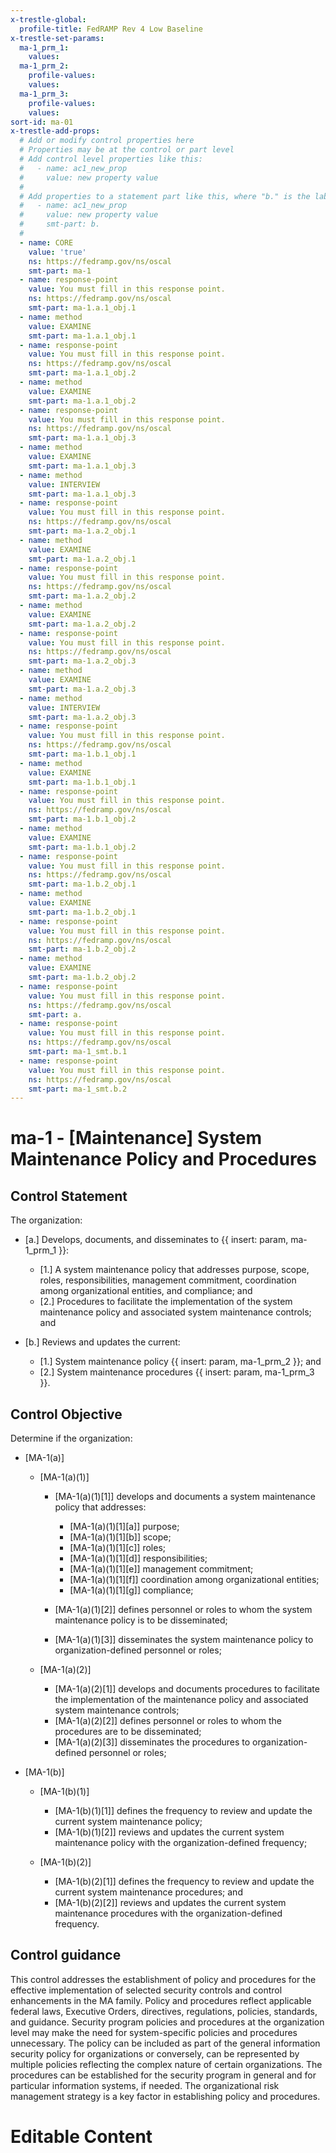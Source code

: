 ```yaml
---
x-trestle-global:
  profile-title: FedRAMP Rev 4 Low Baseline
x-trestle-set-params:
  ma-1_prm_1:
    values:
  ma-1_prm_2:
    profile-values:
    values:
  ma-1_prm_3:
    profile-values:
    values:
sort-id: ma-01
x-trestle-add-props:
  # Add or modify control properties here
  # Properties may be at the control or part level
  # Add control level properties like this:
  #   - name: ac1_new_prop
  #     value: new property value
  #
  # Add properties to a statement part like this, where "b." is the label of the target statement part
  #   - name: ac1_new_prop
  #     value: new property value
  #     smt-part: b.
  #
  - name: CORE
    value: 'true'
    ns: https://fedramp.gov/ns/oscal
    smt-part: ma-1
  - name: response-point
    value: You must fill in this response point.
    ns: https://fedramp.gov/ns/oscal
    smt-part: ma-1.a.1_obj.1
  - name: method
    value: EXAMINE
    smt-part: ma-1.a.1_obj.1
  - name: response-point
    value: You must fill in this response point.
    ns: https://fedramp.gov/ns/oscal
    smt-part: ma-1.a.1_obj.2
  - name: method
    value: EXAMINE
    smt-part: ma-1.a.1_obj.2
  - name: response-point
    value: You must fill in this response point.
    ns: https://fedramp.gov/ns/oscal
    smt-part: ma-1.a.1_obj.3
  - name: method
    value: EXAMINE
    smt-part: ma-1.a.1_obj.3
  - name: method
    value: INTERVIEW
    smt-part: ma-1.a.1_obj.3
  - name: response-point
    value: You must fill in this response point.
    ns: https://fedramp.gov/ns/oscal
    smt-part: ma-1.a.2_obj.1
  - name: method
    value: EXAMINE
    smt-part: ma-1.a.2_obj.1
  - name: response-point
    value: You must fill in this response point.
    ns: https://fedramp.gov/ns/oscal
    smt-part: ma-1.a.2_obj.2
  - name: method
    value: EXAMINE
    smt-part: ma-1.a.2_obj.2
  - name: response-point
    value: You must fill in this response point.
    ns: https://fedramp.gov/ns/oscal
    smt-part: ma-1.a.2_obj.3
  - name: method
    value: EXAMINE
    smt-part: ma-1.a.2_obj.3
  - name: method
    value: INTERVIEW
    smt-part: ma-1.a.2_obj.3
  - name: response-point
    value: You must fill in this response point.
    ns: https://fedramp.gov/ns/oscal
    smt-part: ma-1.b.1_obj.1
  - name: method
    value: EXAMINE
    smt-part: ma-1.b.1_obj.1
  - name: response-point
    value: You must fill in this response point.
    ns: https://fedramp.gov/ns/oscal
    smt-part: ma-1.b.1_obj.2
  - name: method
    value: EXAMINE
    smt-part: ma-1.b.1_obj.2
  - name: response-point
    value: You must fill in this response point.
    ns: https://fedramp.gov/ns/oscal
    smt-part: ma-1.b.2_obj.1
  - name: method
    value: EXAMINE
    smt-part: ma-1.b.2_obj.1
  - name: response-point
    value: You must fill in this response point.
    ns: https://fedramp.gov/ns/oscal
    smt-part: ma-1.b.2_obj.2
  - name: method
    value: EXAMINE
    smt-part: ma-1.b.2_obj.2
  - name: response-point
    value: You must fill in this response point.
    ns: https://fedramp.gov/ns/oscal
    smt-part: a.
  - name: response-point
    value: You must fill in this response point.
    ns: https://fedramp.gov/ns/oscal
    smt-part: ma-1_smt.b.1
  - name: response-point
    value: You must fill in this response point.
    ns: https://fedramp.gov/ns/oscal
    smt-part: ma-1_smt.b.2
---
```


# ma-1 - \[Maintenance\] System Maintenance Policy and Procedures

## Control Statement

The organization:

- \[a.\] Develops, documents, and disseminates to {{ insert: param, ma-1_prm_1 }}:

  - \[1.\] A system maintenance policy that addresses purpose, scope, roles, responsibilities, management commitment, coordination among organizational entities, and compliance; and
  - \[2.\] Procedures to facilitate the implementation of the system maintenance policy and associated system maintenance controls; and

- \[b.\] Reviews and updates the current:

  - \[1.\] System maintenance policy {{ insert: param, ma-1_prm_2 }}; and
  - \[2.\] System maintenance procedures {{ insert: param, ma-1_prm_3 }}.

## Control Objective

Determine if the organization:

- \[MA-1(a)\]

  - \[MA-1(a)(1)\]

    - \[MA-1(a)(1)[1]\] develops and documents a system maintenance policy that addresses:

      - \[MA-1(a)(1)[1][a]\] purpose;
      - \[MA-1(a)(1)[1][b]\] scope;
      - \[MA-1(a)(1)[1][c]\] roles;
      - \[MA-1(a)(1)[1][d]\] responsibilities;
      - \[MA-1(a)(1)[1][e]\] management commitment;
      - \[MA-1(a)(1)[1][f]\] coordination among organizational entities;
      - \[MA-1(a)(1)[1][g]\] compliance;

    - \[MA-1(a)(1)[2]\] defines personnel or roles to whom the system maintenance policy is to be disseminated;
    - \[MA-1(a)(1)[3]\] disseminates the system maintenance policy to organization-defined personnel or roles;

  - \[MA-1(a)(2)\]

    - \[MA-1(a)(2)[1]\] develops and documents procedures to facilitate the implementation of the maintenance policy and associated system maintenance controls;
    - \[MA-1(a)(2)[2]\] defines personnel or roles to whom the procedures are to be disseminated;
    - \[MA-1(a)(2)[3]\] disseminates the procedures to organization-defined personnel or roles;

- \[MA-1(b)\]

  - \[MA-1(b)(1)\]

    - \[MA-1(b)(1)[1]\] defines the frequency to review and update the current system maintenance policy;
    - \[MA-1(b)(1)[2]\] reviews and updates the current system maintenance policy with the organization-defined frequency;

  - \[MA-1(b)(2)\]

    - \[MA-1(b)(2)[1]\] defines the frequency to review and update the current system maintenance procedures; and
    - \[MA-1(b)(2)[2]\] reviews and updates the current system maintenance procedures with the organization-defined frequency.

## Control guidance

This control addresses the establishment of policy and procedures for the effective implementation of selected security controls and control enhancements in the MA family. Policy and procedures reflect applicable federal laws, Executive Orders, directives, regulations, policies, standards, and guidance. Security program policies and procedures at the organization level may make the need for system-specific policies and procedures unnecessary. The policy can be included as part of the general information security policy for organizations or conversely, can be represented by multiple policies reflecting the complex nature of certain organizations. The procedures can be established for the security program in general and for particular information systems, if needed. The organizational risk management strategy is a key factor in establishing policy and procedures.

# Editable Content

<!-- Make additions and edits below -->
<!-- The above represents the contents of the control as received by the profile, prior to additions. -->
<!-- If the profile makes additions to the control, they will appear below. -->
<!-- The above markdown may not be edited but you may edit the content below, and/or introduce new additions to be made by the profile. -->
<!-- If there is a yaml header at the top, parameter values may be edited. Use --set-parameters to incorporate the changes during assembly. -->
<!-- The content here will then replace what is in the profile for this control, after running profile-assemble. -->
<!-- The added parts in the profile for this control are below.  You may edit them and/or add new ones. -->
<!-- Each addition must have a heading either of the form ## Control my_addition_name -->
<!-- or ## Part a. (where the a. refers to one of the control statement labels.) -->
<!-- "## Control" parts are new parts added after the statement part. -->
<!-- "## Part" parts are new parts added into the top-level statement part with that label. -->
<!-- Subparts may be added with nested hash levels of the form ### My Subpart Name -->
<!-- underneath the parent ## Control or ## Part being added -->
<!-- See https://ibm.github.io/compliance-trestle/tutorials/ssp_profile_catalog_authoring/ssp_profile_catalog_authoring for guidance. -->
